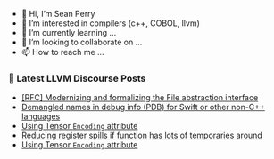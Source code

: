 - 👋 Hi, I’m Sean Perry
- 👀 I’m interested in compilers (c++, COBOL, llvm)
- 🌱 I’m currently learning ...
- 💞️ I’m looking to collaborate on ...
- 📫 How to reach me ...

<!---
s66perry/s66perry is a ✨ special ✨ repository because its `README.md` (this file) appears on your GitHub profile.
You can click the Preview link to take a look at your changes.
--->
### 📕 Latest LLVM Discourse Posts

<!-- DISCOURSE-LLVM:START -->
- [[RFC] Modernizing and formalizing the File abstraction interface](https://discourse.llvm.org/t/rfc-modernizing-and-formalizing-the-file-abstraction-interface/70605#post_6)
- [Demangled names in debug info &lpar;PDB&rpar; for Swift or other non-C++ languages](https://discourse.llvm.org/t/demangled-names-in-debug-info-pdb-for-swift-or-other-non-c-languages/76377#post_1)
- [Using Tensor `Encoding` attribute](https://discourse.llvm.org/t/using-tensor-encoding-attribute/69142#post_9)
- [Reducing register spills if function has lots of temporaries around](https://discourse.llvm.org/t/reducing-register-spills-if-function-has-lots-of-temporaries-around/76331#post_5)
- [Using Tensor `Encoding` attribute](https://discourse.llvm.org/t/using-tensor-encoding-attribute/69142#post_8)
<!-- DISCOURSE-LLVM:END -->
